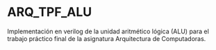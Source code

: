# ARQ_TPF_ALU
Implementación en verilog de la unidad aritmético lógica (ALU) para el trabajo práctico final de la asignatura Arquitectura de Computadoras.
